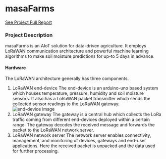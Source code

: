 # masaFarms

[See Project Full Report](https://github.com/haile-leul/masaFarms/blob/main/masaFarms%20Project%20Report.pdf)

### Project Description
masaFarms is an AIoT solution for data-driven agriculture. It employs LoRaWAN communication architecture and powerful machine learning algorithms to make soil moisture predictions for up-to 5 days in advance.

#### Hardware
The LoRaWAN architecture generally has three components.

 1. LoRaWAN end-device
The end-device is an arduino-uno based system which houses temperature, pressure, humidity and soil moisture sensors. It also has a LoRaWAN packet transmitter which sends the collected sensor readings to the LoRaWAN gateway.
![end-device image](https://github.com/haile-leul/masaFarms/blob/main/img/IMG_20210816_210706.jpg)
 2. LoRaWAN gateway
The gateway is a central hub which collects the LoRa traffic coming from different end-devices deployed within a certain range. The gateway decodes the received message and forwards the packet to the LoRaWAN network server.
 3. LoRaWAN network server
The network server enables connectivity, management, and monitoring of devices, gateways and end-user applications. Here the received packet is unpacked and the data used for further processing.
